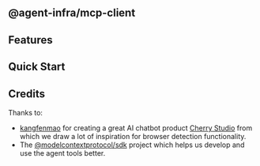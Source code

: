 ## @agent-infra/mcp-client

## Features

## Quick Start

## Credits

Thanks to:

- [kangfenmao](https://github.com/kangfenmao) for creating a great AI chatbot product [Cherry Studio](https://github.com/CherryHQ/cherry-studio) from which we draw a lot of inspiration for browser detection functionality.
- The [@modelcontextprotocol/sdk](https://github.com/modelcontextprotocol/typescript-sdk) project which helps us develop and use the agent tools better.
